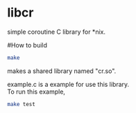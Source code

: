 libcr
=====

simple coroutine C library for *nix.

#How to build
```bash
make
```

makes a shared library named "cr.so".

example.c is a example for use this library.  
To run this example,

```bash
make test
```

